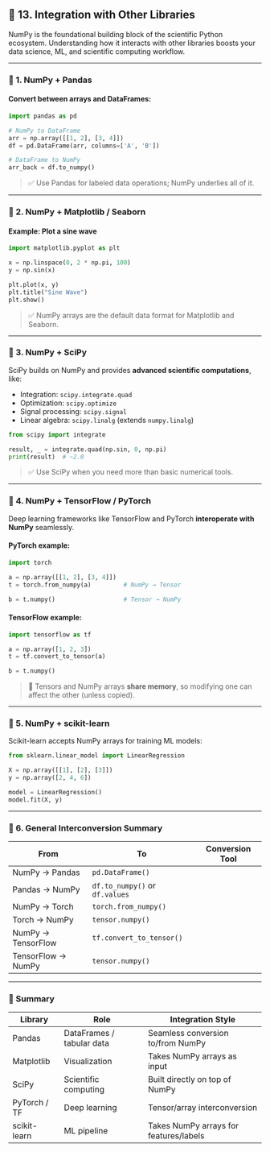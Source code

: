 ## 🔴 **13. Integration with Other Libraries**

NumPy is the foundational building block of the scientific Python ecosystem. Understanding how it interacts with other libraries boosts your data science, ML, and scientific computing workflow.

---

### 🔹 1. **NumPy + Pandas**

#### Convert between arrays and DataFrames:

```python
import pandas as pd

# NumPy to DataFrame
arr = np.array([[1, 2], [3, 4]])
df = pd.DataFrame(arr, columns=['A', 'B'])

# DataFrame to NumPy
arr_back = df.to_numpy()
```

> ✅ Use Pandas for labeled data operations; NumPy underlies all of it.

---

### 🔹 2. **NumPy + Matplotlib / Seaborn**

#### Example: Plot a sine wave

```python
import matplotlib.pyplot as plt

x = np.linspace(0, 2 * np.pi, 100)
y = np.sin(x)

plt.plot(x, y)
plt.title("Sine Wave")
plt.show()
```

> ✅ NumPy arrays are the default data format for Matplotlib and Seaborn.

---

### 🔹 3. **NumPy + SciPy**

SciPy builds on NumPy and provides **advanced scientific computations**, like:

* Integration: `scipy.integrate.quad`
* Optimization: `scipy.optimize`
* Signal processing: `scipy.signal`
* Linear algebra: `scipy.linalg` (extends `numpy.linalg`)

```python
from scipy import integrate

result, _ = integrate.quad(np.sin, 0, np.pi)
print(result)  # ~2.0
```

> ✅ Use SciPy when you need more than basic numerical tools.

---

### 🔹 4. **NumPy + TensorFlow / PyTorch**

Deep learning frameworks like TensorFlow and PyTorch **interoperate with NumPy** seamlessly.

#### PyTorch example:

```python
import torch

a = np.array([[1, 2], [3, 4]])
t = torch.from_numpy(a)         # NumPy → Tensor

b = t.numpy()                   # Tensor → NumPy
```

#### TensorFlow example:

```python
import tensorflow as tf

a = np.array([1, 2, 3])
t = tf.convert_to_tensor(a)

b = t.numpy()
```

> 🚨 Tensors and NumPy arrays **share memory**, so modifying one can affect the other (unless copied).

---

### 🔹 5. **NumPy + scikit-learn**

Scikit-learn accepts NumPy arrays for training ML models:

```python
from sklearn.linear_model import LinearRegression

X = np.array([[1], [2], [3]])
y = np.array([2, 4, 6])

model = LinearRegression()
model.fit(X, y)
```

---

### 🔹 6. **General Interconversion Summary**

| From               | To                             | Conversion Tool |
| ------------------ | ------------------------------ | --------------- |
| NumPy → Pandas     | `pd.DataFrame()`               |                 |
| Pandas → NumPy     | `df.to_numpy()` or `df.values` |                 |
| NumPy → Torch      | `torch.from_numpy()`           |                 |
| Torch → NumPy      | `tensor.numpy()`               |                 |
| NumPy → TensorFlow | `tf.convert_to_tensor()`       |                 |
| TensorFlow → NumPy | `tensor.numpy()`               |                 |

---

### 📝 Summary

| Library      | Role                      | Integration Style                      |
| ------------ | ------------------------- | -------------------------------------- |
| Pandas       | DataFrames / tabular data | Seamless conversion to/from NumPy      |
| Matplotlib   | Visualization             | Takes NumPy arrays as input            |
| SciPy        | Scientific computing      | Built directly on top of NumPy         |
| PyTorch / TF | Deep learning             | Tensor/array interconversion           |
| scikit-learn | ML pipeline               | Takes NumPy arrays for features/labels |
